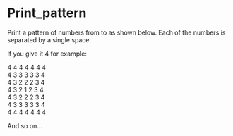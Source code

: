# Print_pattern

Print a pattern of numbers from  to  as shown below. Each of the numbers is separated by a single space.

If you give it 4 for example:

4 4 4 4 4 4 4  
4 3 3 3 3 3 4   
4 3 2 2 2 3 4   
4 3 2 1 2 3 4   
4 3 2 2 2 3 4   
4 3 3 3 3 3 4   
4 4 4 4 4 4 4   

And so on...

